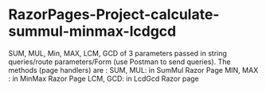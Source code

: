 # RazorPages-Project-calculate-summul-minmax-lcdgcd
SUM, MUL, Min, MAX, LCM, GCD of 3 parameters passed in string queries/route parameters/Form (use Postman to send queries).  The methods (page handlers) are : SUM, MUL: in SumMul Razor Page MIN, MAX : in MinMax Razor Page LCM, GCD: in LcdGcd Razor page   
